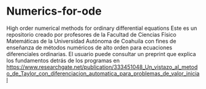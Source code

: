 # Numerics-for-ode
High order numerical methods for ordinary differential equations
Este es un repositorio creado por profesores de la Facultad de Ciencias Físico Matemáticas de la Universidad Autónoma de Coahuila con fines de enseñanza de métodos numéricos de alto orden para ecuaciones diferenciales ordinarias. El usuario puede consultar un preprint que explica los fundamentos detrás de los programas en https://www.researchgate.net/publication/333451048_Un_vistazo_al_metodo_de_Taylor_con_diferenciacion_automatica_para_problemas_de_valor_inicial
